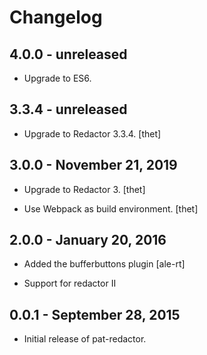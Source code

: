 # Changelog


## 4.0.0 - unreleased

- Upgrade to ES6.


## 3.3.4 - unreleased

- Upgrade to Redactor 3.3.4.
  [thet]


## 3.0.0 - November 21, 2019

- Upgrade to Redactor 3.
  [thet]

- Use Webpack as build environment.
  [thet]


## 2.0.0 - January 20, 2016

- Added the bufferbuttons plugin
  [ale-rt]

- Support for redactor II

## 0.0.1 - September 28, 2015

- Initial release of pat-redactor.
